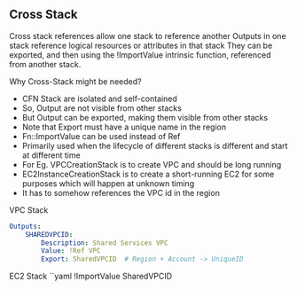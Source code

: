 ## Cross Stack
Cross stack references allow one stack to reference another
Outputs in one stack reference logical resources or attributes in that stack
They can be exported, and then using the !ImportValue intrinsic function, referenced from another stack.

Why Cross-Stack might be needed?
- CFN Stack are isolated and self-contained
- So, Output are not visible from other stacks
- But Output can be exported, making them visible from other stacks
- Note that Export must have a unique name in the region
- Fn::ImportValue can be used instead of Ref
- Primarily used when the lifecycle of different stacks is different and start at different time
- For Eg. VPCCreationStack is to create VPC and should be long running
- EC2InstanceCreationStack is to create a short-running EC2 for some purposes which will happen at unknown timing
- It has to somehow references the VPC id in the region

VPC Stack
```yaml
Outputs:
    SHAREDVPCID:
        Description: Shared Services VPC
        Value: !Ref VPC
        Export: SharedVPCID  # Region + Account -> UniqueID
```

EC2 Stack
``yaml
!ImportValue SharedVPCID
```
